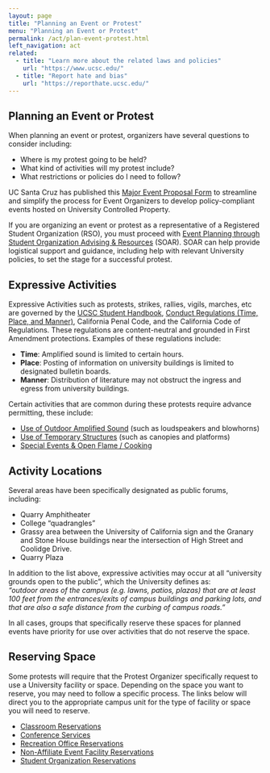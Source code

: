 ```yaml
---
layout: page
title: "Planning an Event or Protest"
menu: "Planning an Event or Protest"
permalink: /act/plan-event-protest.html
left_navigation: act
related:
  - title: "Learn more about the related laws and policies"
    url: "https://www.ucsc.edu/"
  - title: "Report hate and bias"
    url: "https://reporthate.ucsc.edu/"
---
```


## Planning an Event or Protest

When planning an event or protest, organizers have several questions to consider including:

* Where is my protest going to be held?    
* What kind of activities will my protest include?    
* What restrictions or policies do I need to follow?

UC Santa Cruz has published this [Major Event Proposal Form](https://docs.google.com/forms/d/e/1FAIpQLScWCcgWxDKt85zbMiUtvSOXpMPbAi4-zMrmnibwoYSY8kistw/viewform) to streamline and simplify the process for Event Organizers to develop policy-compliant events hosted on University Controlled Property.  

If you are organizing an event or protest as a representative of a Registered Student Organization (RSO), you must proceed with [Event Planning through Student Organization Advising & Resources](https://getinvolved.ucsc.edu/student-organizations/plan-event/) (SOAR).  SOAR can help provide logistical support and guidance, including help with relevant University policies, to set the stage for a successful protest.  

## Expressive Activities

Expressive Activities such as protests, strikes, rallies, vigils, marches, etc are governed by the [UCSC Student Handbook](https://deanofstudents.ucsc.edu/student-conduct/student-handbook/index.html), [Conduct Regulations (Time, Place, and Manner)](https://ucscpolicy.ellucid.com/pman/documents/view/218/), California Penal Code, and the California Code of Regulations.  These regulations are content-neutral and grounded in First Amendment protections.  Examples of these regulations include:

* **Time**:  Amplified sound is limited to certain hours.  
* **Place**:  Posting of information on university buildings is limited to designated bulletin boards.  
* **Manner**:  Distribution of literature may not obstruct the ingress and egress from university buildings.

Certain activities that are common during these protests require advance permitting, these include:

* [Use of Outdoor Amplified Sound](https://forms.gle/5DoDaHKPTue7VbzH7) (such as loudspeakers and blowhorns)  
* [Use of Temporary Structures](https://forms.gle/LWTZSTPW5xryuFXc7) (such as canopies and platforms)  
* [Special Events & Open Flame / Cooking](https://ehs.ucsc.edu/fire-safety-and-prevention/special-events-cooking/) 

## Activity Locations

Several areas have been specifically designated as public forums, including:

* Quarry Amphitheater  
* College “quadrangles”  
* Grassy area between the University of California sign and the Granary and Stone House buildings near the intersection of High Street and Coolidge Drive.  
* Quarry Plaza

In addition to the list above, expressive activities may occur at all “university grounds open to the public”, which the University defines as:  
*“outdoor areas of the campus (e.g. lawns, patios, plazas) that are at least 100 feet from the entrances/exits of campus buildings and parking lots, and that are also a safe distance from the curbing of campus roads.”*  

In all cases, groups that specifically reserve these spaces for planned events have priority for use over activities that do not reserve the space.

## Reserving Space

Some protests will require that the Protest Organizer specifically request to use a University facility or space.  Depending on the space you want to reserve, you may need to follow a specific process.  The links below will direct you to the appropriate campus unit for the type of facility or space you will need to reserve.

* [Classroom Reservations](https://registrar.ucsc.edu/classrooms/scheduling/classroom-reservations.html)  
* [Conference Services](https://conferenceservices.ucsc.edu/index.html)  
* [Recreation Office Reservations](https://recreation.ucsc.edu/facilities/reservations.html)  
* [Non-Affiliate Event Facility Reservations](https://financial.ucsc.edu/Pages/RECS_Events.aspx)  
* [Student Organization Reservations](https://someca.ucsc.edu/plan-your-project/spaces-you-can-reserve.html)
